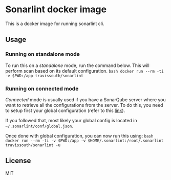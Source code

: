 # Sonarlint docker image

This is a docker image for running sonarlint cli.

## Usage

### Running on standalone mode

To run this on a *standalone* mode, run the command below. This will perform scan based on its default configuration.
	```bash
	docker run --rm -ti -v $PWD:/app travissouth/sonarlint
	```

### Running on connected mode

*Connected* mode is usually used if you have a SonarQube server where you want to retrieve all the configurations from the server. To do this, you need to setup first your global configuration (refer to this [link](http://www.sonarlint.org/commandline#Connected)).

If you followed that, most likely your global config is located in `~/.sonarlint/conf/global.json`.

Once done with global configuration, you can now run this using:
	```bash
	docker run --rm -ti -v $PWD:/app -v $HOME/.sonarlint:/root/.sonarlint travissouth/sonarlint -u
	```

## License

MIT
